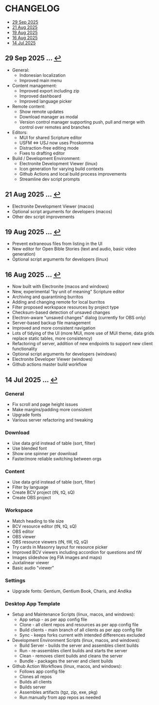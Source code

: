 # <span id="toc">CHANGELOG</span>
- [29 Sep 2025](#29-sep-2025)
- [21 Aug 2025](#21-aug-2025)
- [19 Aug 2025](#19-aug-2025)
- [16 Aug 2025](#16-aug-2025)
- [14 Jul 2025](#14-jul-2025)

## <span id="29-sep-2025">29 Sep 2025</span>  ... [↩](#toc)</sup></sub>
- General:
  - Indonesian localization
  - Improved main menu
- Content management:
  - Improved export including zip
  - Improved dashboard
  - Improved language picker
- Remote content:
  - Show remote updates
  - Download manager as modal
  - Version control manager supporting push, pull and merge with control over remotes and branches
- Editors:
  - MUI for shared Scripture editor
  - USFM <=> USJ now uses Proskomma
  - Distraction-free editing mode
  - Fixes to drafting editor
- Build / Development Environment:
  - Electronite Development Viewer (linux)
  - Icon generation for varying build contexts
  - Github Actions and local build process improvements
  - Streamline dev script prompts

## <span id="21-aug-2025">21 Aug 2025</span>  ... [↩](#toc)</sup></sub>
- Electronite Development Viewer (macos)
- Optional script arguments for developers (macos)
- Other dev script improvements

## <span id="19-aug-2025">19 Aug 2025</span>  ... [↩](#toc)</sup></sub>
- Prevent extraneous files from listing in the UI
- New editor for Open Bible Stories (text and audio, basic video generation)
- Optional script arguments for developers (linux)

## <span id="16-aug-2025">16 Aug 2025</span>  ... [↩](#toc)</sup></sub>
- Now built with Electronite (macos and windows)
- New, experimental "by unit of meaning" Scripture editor
- Archiving and quarantining burritos
- Adding and changing remote for local burritos
- Filter proposed workspace resources by project type
- Checksum-based detection of unsaved changes
- Electron-aware "unsaved changes" dialog (currently for OBS only)
- Server-based backup file management
- Improved and more consistent navigation
- Lots of tidying of the UI (more MUI, more use of MUI theme, data grids replace static tables, more consistency)
- Refactoring of server, addition of new endpoints to support new client functionality
- Optional script arguments for developers (windows)
- Electronite Developer Viewer (windows)
- Github actions master build workflow

## <span id="14-jul-2025">14 Jul 2025</span>  ... [↩](#toc)</sup></sub>
### General
- Fix scroll and page height issues
- Make margins/padding more consistent
- Upgrade fonts
- Various server refactoring and tweaking

### Download
- Use data grid instead of table (sort, filter)
- Use blended font
- Show one spinner per download
- Faster/more reliable switching between orgs

### Content
- Use data grid instead of table (sort, filter)
- Filter by language
- Create BCV project (tN, tQ, sQ)
- Create OBS project

### Workspace
- Match heading to tile size
- BCV resource editor (tN, tQ, sQ)
- OBS editor
- OBS viewer
- OBS resource viewers (tN, tW, tQ, sQ)
- Try cards in Masonry layout for resource picker
- Improved BCV viewers including accordion for questions and tW
- Images slideshow (eg FIA images and maps)
- Juxtalinear viewer
- Basic audio "viewer"

### Settings
- Upgrade fonts: Gentium, Gentium Book, Charis, and Andika

###	Desktop App Template
- Setup and Maintenance Scripts (linux, macos, and windows):
  - App setup - as per app config file
  - Clone - all client repos and resources as per app config file
  - Build clients - main branch of all clients as per app config file
  - Sync - keeps forks current with intended differences excluded
- Development Environment Scripts (linux, macos, and windows):
  - Build Server - builds the server and assembles client builds
  - Run - re-assembles client builds and starts the server
  - Clean - removes client builds and cleans the server
  - Bundle - packages the server and client builds
- Github Action Workflows (linux, macos, and windows):
  - Follows app config file
  - Clones all repos
  - Builds all clients
  - Builds server
  - Assembles artifacts (tgz, zip, exe, pkg)
  - Run manually from app repos as needed

